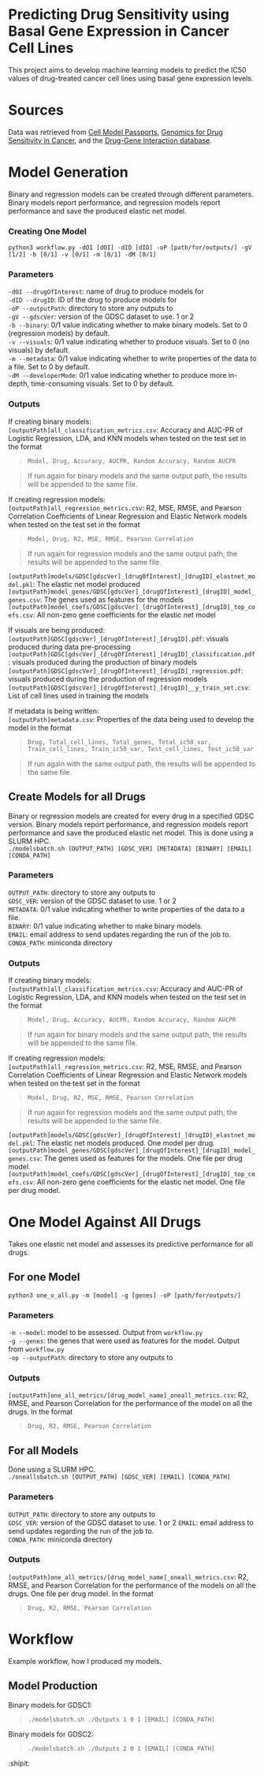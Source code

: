 # Predicting Drug Sensitivity using Basal Gene Expression in Cancer Cell Lines
This project aims to develop machine learning models to predict the IC50 values of drug-treated cancer cell lines using basal gene expression levels.

# Sources
Data was retrieved from [Cell Model Passports](https://cellmodelpassports.sanger.ac.uk/), [Genomics for Drug Sensitivity in Cancer](https://www.cancerrxgene.org/), and the [Drug-Gene Interaction database](https://dgidb.org/about/overview/introduction).

# Model Generation
Binary and regression models can be created through different parameters. Binary models report performance, and regression models report performance and save the produced elastic net model.
### Creating One Model
`python3 workflow.py -dOI [dOI] -dID [dID] -oP [path/for/outputs/] -gV [1/2] -b [0/1] -v [0/1] -m [0/1] -dM [0/1]`
### Parameters
`-dOI --drugOfInterest`: name of drug to produce models for  
`-dID --drugID`: ID of the drug to produce models for  
`-oP --outputPath`: directory to store any outputs to  
`-gV --gdscVer`: version of the GDSC dataset to use. 1 or 2  
`-b --binary`: 0/1 value indicating whether to make binary models. Set to 0 (regression models) by default.  
`-v --visuals`: 0/1 value indicating whether to produce visuals. Set to 0 (no visuals) by default.  
`-m --metadata`: 0/1 value indicating whether to write properties of the data to a file. Set to 0 by default.  
`-dM --developerMode`: 0/1 value indicating whether to produce more in-depth, time-consuming visuals. Set to 0 by default.  
### Outputs
If creating binary models:  
`[outputPath]all_classification_metrics.csv`: Accuracy and AUC-PR of Logistic Regression, LDA, and KNN models when tested on the test set in the format  
> `Model, Drug, Accuracy, AUCPR, Random Accuracy, Random AUCPR`

> If run again for binary models and the same output path, the results will be appended to the same file.

If creating regression models:  
`[outputPath]all_regression_metrics.csv`: R2, MSE, RMSE, and Pearson Correlation Coefficients of Linear Regression and Elastic Network models when tested on the test set in the format
> `Model, Drug, R2, MSE, RMSE, Pearson Correlation`

> If run again for regression models and the same output path, the results will be appended to the same file.

`[outputPath]models/GDSC[gdscVer]_[drugOfInterest]_[drugID]_elastnet_model.pkl`: The elastic net model produced  
`[outputPath]model_genes/GDSC[gdscVer]_[drugOfInterest]_[drugID]_model_genes.csv`: The genes used as features for the models  
`[outputPath]model_coefs/GDSC[gdscVer]_[drugOfInterest]_[drugID]_top_coefs.csv`: All non-zero gene coefficients for the elastic net model  

If visuals are being produced:  
`[outputPath]GDSC[gdscVer]_[drugOfInterest]_[drugID].pdf`: visuals produced during data pre-processing  
`[outputPath]GDSC[gdscVer]_[drugOfInterest]_[drugID]_classification.pdf`: visuals produced during the production of binary models  
`[outputPath]GDSC[gdscVer]_[drugOfInterest]_[drugID]_regression.pdf`: visuals produced during the production of regression models  
`[outputPath]GDSC[gdscVer]_[drugOfInterest]_[drugID]__y_train_set.csv`: List of cell lines used in training the models  

If metadata is being written:  
`[outputPath]metadata.csv`: Properties of the data being used to develop the model in the format  
> `Drug, Total_cell_lines, Total_genes, Total_ic50_var, Train_cell_lines, Train_ic50_var, Test_cell_lines, Test_ic50_var`

> If run again with the same output path, the results will be appended to the same file.  

## Create Models for all Drugs
Binary or regression models are created for every drug in a specified GDSC version. Binary models report performance, and regression models report performance and save the produced elastic net model. This is done using a SLURM HPC.  
`./modelsbatch.sh [OUTPUT_PATH] [GDSC_VER] [METADATA] [BINARY] [EMAIL] [CONDA_PATH]`  

### Parameters  
`OUTPUT_PATH`: directory to store any outputs to  
`GDSC_VER`: version of the GDSC dataset to use. 1 or 2  
`METADATA`: 0/1 value indicating whether to write properties of the data to a file.  
`BINARY`: 0/1 value indicating whether to make binary models.  
`EMAIL`: email address to send updates regarding the run of the job to.  
`CONDA_PATH`: miniconda directory  

### Outputs
If creating binary models:  
`[outputPath]all_classification_metrics.csv`: Accuracy and AUC-PR of Logistic Regression, LDA, and KNN models when tested on the test set in the format  
> `Model, Drug, Accuracy, AUCPR, Random Accuracy, Random AUCPR`

> If run again for binary models and the same output path, the results will be appended to the same file.

If creating regression models:  
`[outputPath]all_regression_metrics.csv`: R2, MSE, RMSE, and Pearson Correlation Coefficients of Linear Regression and Elastic Network models when tested on the test set in the format
> `Model, Drug, R2, MSE, RMSE, Pearson Correlation`  

> If run again for regression models and the same output path, the results will be appended to the same file.  

`[outputPath]models/GDSC[gdscVer]_[drugOfInterest]_[drugID]_elastnet_model.pkl`: The elastic net models produced. One model per drug.  
`[outputPath]model_genes/GDSC[gdscVer]_[drugOfInterest]_[drugID]_model_genes.csv`: The genes used as features for the models. One file per drug model.  
`[outputPath]model_coefs/GDSC[gdscVer]_[drugOfInterest]_[drugID]_top_coefs.csv`: All non-zero gene coefficients for the elastic net model. One file per drug model.  

# One Model Against All Drugs
Takes one elastic net model and assesses its predictive performance for all drugs.

## For one Model
`python3 one_v_all.py -m [model] -g [genes] -oP [path/for/outputs/]`
### Parameters
`-m --model`: model to be assessed. Output from `workflow.py`  
`-g --genes`: the genes that were used as features for the model. Output from `workflow.py`  
`-op --outputPath`:  directory to store any outputs to  

### Outputs
`[outputPath]one_all_metrics/[drug_model_name]_oneall_metrics.csv`: R2, RMSE, and Pearson Correlation for the performance of the model on all the drugs. In the format  
> `Drug, R2, RMSE, Pearson Correlation`

## For all Models
Done using a SLURM HPC.  
`./oneallsbatch.sh [OUTPUT_PATH] [GDSC_VER] [EMAIL] [CONDA_PATH]`  
### Parameters
`OUTPUT_PATH`: directory to store any outputs to  
`GDSC_VER`: version of the GDSC dataset to use. 1 or 2
`EMAIL`: email address to send updates regarding the run of the job to.  
`CONDA_PATH`: miniconda directory  

### Outputs
`[outputPath]one_all_metrics/[drug_model_name]_oneall_metrics.csv`: R2, RMSE, and Pearson Correlation for the performance of the models on all the drugs. One file per drug model. In the format  
> `Drug, R2, RMSE, Pearson Correlation`  

# Workflow  
Example workflow, how I produced my models.

## Model Production  
Binary models for GDSC1:  
> `./modelsbatch.sh ./Outputs 1 0 1 [EMAIL] [CONDA_PATH]`  

Binary models for GDSC2:  
> `./modelsbatch.sh ./Outputs 2 0 1 [EMAIL] [CONDA_PATH]`  


:shipit:
